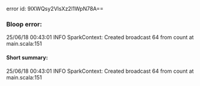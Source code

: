 error id: 9lXWQsy2VlsXz2l1WpN78A==
### Bloop error:

25/06/18 00:43:01 INFO SparkContext: Created broadcast 64 from count at main.scala:151
#### Short summary: 

25/06/18 00:43:01 INFO SparkContext: Created broadcast 64 from count at main.scala:151